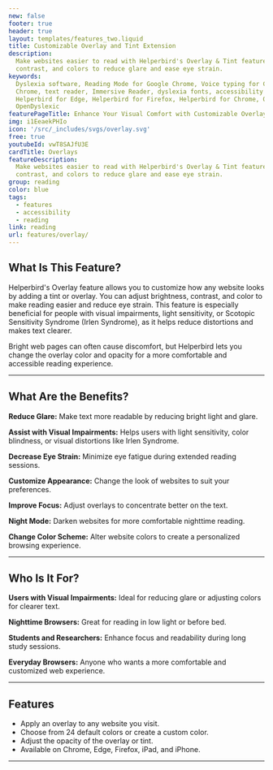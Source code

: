 ```yaml
---
new: false
footer: true
header: true
layout: templates/features_two.liquid
title: Customizable Overlay and Tint Extension
description:
  Make websites easier to read with Helperbird's Overlay & Tint feature. Adjust brightness,
  contrast, and colors to reduce glare and ease eye strain.
keywords:
  Dyslexia software, Reading Mode for Google Chrome, Voice typing for Chrome, Text to speech for
  Chrome, text reader, Immersive Reader, dyslexia fonts, accessibility software, dyslexia software,
  Helperbird for Edge, Helperbird for Firefox, Helperbird for Chrome, Opendyslexic for Chrome,
  OpenDyslexic
featurePageTitle: Enhance Your Visual Comfort with Customizable Overlays & Tints from Helperbird
img: i1EeaekPHIo
icon: '/src/_includes/svgs/overlay.svg'
free: true
youtubeId: vwT8SAJfU3E
cardTitle: Overlays
featureDescription:
  Make websites easier to read with Helperbird's Overlay & Tint feature. Adjust brightness,
  contrast, and colors to reduce glare and ease eye strain.
group: reading
color: blue
tags:
  - features
  - accessibility
  - reading
link: reading
url: features/overlay/
---
```




## What Is This Feature?

Helperbird's Overlay feature allows you to customize how any website looks by adding a tint or overlay. You can adjust brightness, contrast, and color to make reading easier and reduce eye strain. This feature is especially beneficial for people with visual impairments, light sensitivity, or Scotopic Sensitivity Syndrome (Irlen Syndrome), as it helps reduce distortions and makes text clearer. 

Bright web pages can often cause discomfort, but Helperbird lets you change the overlay color and opacity for a more comfortable and accessible reading experience.

---

## What Are the Benefits?


**Reduce Glare:** Make text more readable by reducing bright light and glare.  

**Assist with Visual Impairments:** Helps users with light sensitivity, color blindness, or visual distortions like Irlen Syndrome.  

**Decrease Eye Strain:** Minimize eye fatigue during extended reading sessions.  

**Customize Appearance:** Change the look of websites to suit your preferences.  

**Improve Focus:** Adjust overlays to concentrate better on the text.  

**Night Mode:** Darken websites for more comfortable nighttime reading.  

**Change Color Scheme:** Alter website colors to create a personalized browsing experience.  

---

## Who Is It For?


**Users with Visual Impairments:** Ideal for reducing glare or adjusting colors for clearer text.  

**Nighttime Browsers:** Great for reading in low light or before bed.  

**Students and Researchers:** Enhance focus and readability during long study sessions.  

**Everyday Browsers:** Anyone who wants a more comfortable and customized web experience.

---

## Features

- Apply an overlay to any website you visit.  
- Choose from 24 default colors or create a custom color.  
- Adjust the opacity of the overlay or tint.  
- Available on Chrome, Edge, Firefox, iPad, and iPhone.  

---
